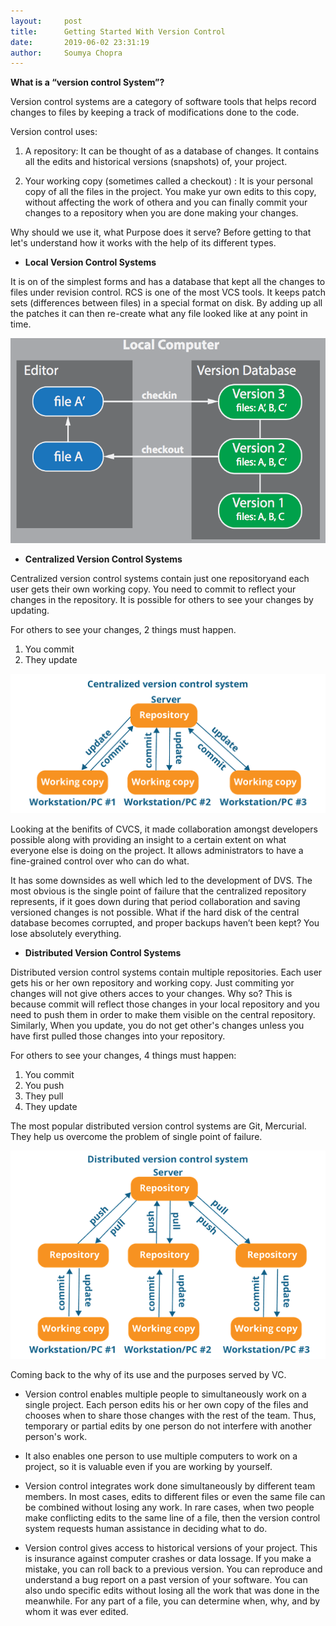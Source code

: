 ```yaml
---
layout:     post
title:      Getting Started With Version Control
date:       2019-06-02 23:31:19
author:     Soumya Chopra
---
```

 
<b> What is a “version control System”? </b> 

Version control systems are a category of software tools that helps record changes to files by keeping a track of modifications done to the code. 

Version control uses:

1. A repository: It can be thought of as a database of changes. It contains  all the edits and historical versions (snapshots) of, your project.

2. Your working copy (sometimes called a checkout) : It is your personal copy of all the files in the project. You make yur own  edits to this copy, without affecting the work of othera and you can finally commit your changes to a repository when you are done making your changes.

Why should we use it, what Purpose does it serve? Before getting to that let's understand how it works with the help of its different types.

- <b> Local Version Control Systems </b> 

It is on of the simplest forms and has a database that kept all the changes to files under revision control. RCS is one of the most VCS tools. It keeps patch sets (differences between files) in a special format on disk. By adding up all the patches  it can then re-create what any file looked like at any point in time.

![LVCS](/favicons/lvcs.png)


- <b> Centralized Version Control Systems </b> 

Centralized version control systems contain just one repositoryand each user gets their own working copy. You need to commit to reflect your changes in the repository. It is possible for others to see your changes by updating.

For others to see your changes, 2 things must happen.
1. You commit
2. They update

![CVCS](/favicons/cvcs.png)

Looking at the benifits of CVCS, it made collaboration amongst developers possible along with providing an insight to a certain extent on what everyone else is doing on the project. It allows administrators to have a fine-grained control over who can do what.

It has some downsides as well which led to the development of DVS. The most obvious is the single point of failure that the centralized repository represents, if it goes down during that period collaboration and saving versioned changes is not possible. What if the hard disk of the central database becomes corrupted, and proper backups haven’t been kept? You lose absolutely everything.

- <b>  Distributed Version Control Systems </b> 

Distributed version control systems contain multiple repositories. Each user gets his or her own repository and working copy. Just commiting yor changes will not give others acces to your changes. Why so? This is because commit will reflect those changes in your local repository and you need to push them in order to make them visible on the central repository. Similarly, When you update, you do not get other's changes unless you have first pulled those changes into your repository. 


For others to see your changes, 4 things must happen:

1. You commit
2. You push
3. They pull
4. They update

The most popular distributed version control systems are Git, Mercurial. They help us overcome the problem of single point of failure.

![DVCS](/favicons/dvcs.png)

Coming back to the why of its use and the purposes served by VC.

- Version control enables multiple people to simultaneously work on a single project. Each person edits his or her own copy of the files and chooses when to share those changes with the rest of the team. Thus, temporary or partial edits by one person do not interfere with another person's work. 

- It also enables one person to use multiple computers to work on a project, so it is valuable even if you are working by yourself.

- Version control integrates work done simultaneously by different team members. In most cases, edits to different files or even the same file can be combined without losing any work. In rare cases, when two people make conflicting edits to the same line of a file, then the version control system requests human assistance in deciding what to do.

- Version control gives access to historical versions of your project. This is insurance against computer crashes or data lossage. If you make a mistake, you can roll back to a previous version. You can reproduce and understand a bug report on a past version of your software. You can also undo specific edits without losing all the work that was done in the meanwhile. For any part of a file, you can determine when, why, and by whom it was ever edited.

